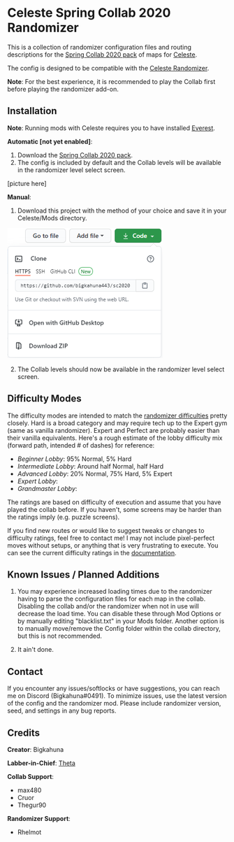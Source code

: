 Celeste Spring Collab 2020 Randomizer
==========================

This is a collection of randomizer configuration files and routing descriptions for the [Spring Collab 2020 pack](https://gamebanana.com/maps/211745) of maps for [Celeste](http://www.celestegame.com/). 

The config is designed to be compatible with the [Celeste Randomizer](https://github.com/rhelmot/CelesteRandomizer).

**Note**: For the best experience, it is recommended to play the Collab first before playing the randomizer add-on.

Installation
------------
**Note**: Running mods with Celeste requires you to have installed [Everest](https://everestapi.github.io/).

**Automatic [not yet enabled]**:
1. Download the [Spring Collab 2020 pack](https://gamebanana.com/maps/211745).
2. The config is included by default and the Collab levels will be available in the randomizer level select screen.

[picture here]

**Manual**:
1. Download this project with the method of your choice and save it in your Celeste/Mods directory.

![download](docs/img/download.PNG)

2. The Collab levels should now be available in the randomizer level select screen.


Difficulty Modes
----------------

The difficulty modes are intended to match the [randomizer difficulties](https://github.com/rhelmot/CelesteRandomizer#difficulty-modes) pretty closely. Hard is a broad category and may require tech up to the Expert gym (same as vanilla randomizer). Expert and Perfect are probably easier than their vanilla equivalents. Here's a rough estimate of the lobby difficulty mix (forward path, intended # of dashes) for reference:

- *Beginner Lobby*: 95% Normal, 5% Hard
- *Intermediate Lobby*: Around half Normal, half Hard
- *Advanced Lobby*: 20% Normal, 75% Hard, 5% Expert
- *Expert Lobby*:
- *Grandmaster Lobby*:

The ratings are based on difficulty of execution and assume that you have played the collab before. If you haven't, some screens may be harder than the ratings imply (e.g. puzzle screens).

If you find new routes or would like to suggest tweaks or changes to difficulty ratings, feel free to contact me! I may not include pixel-perfect moves without setups, or anything that is very frustrating to execute. You can see the current difficulty ratings in the [documentation](docs/routing).


Known Issues / Planned Additions
--------------------------------
1. You may experience increased loading times due to the randomizer having to parse the configuration files for each map in the collab. Disabling the collab and/or the randomizer when not in use will decrease the load time. You can disable these through Mod Options or by manually editing "blacklist.txt" in your Mods folder. Another option is to manually move/remove the Config folder within the collab directory, but this is not recommended.

2. It ain't done.


Contact
-------

If you encounter any issues/softlocks or have suggestions, you can reach me on Discord (Bigkahuna#0491). To minimize issues, use the latest version of the config and the randomizer mod. Please include randomizer version, seed, and settings in any bug reports.


Credits
-------

**Creator**: Bigkahuna

**Labber-in-Chief**: [Theta](https://www.twitch.tv/thetagc)

**Collab Support**:
* max480
* Cruor
* Thegur90

**Randomizer Support**:
* Rhelmot
